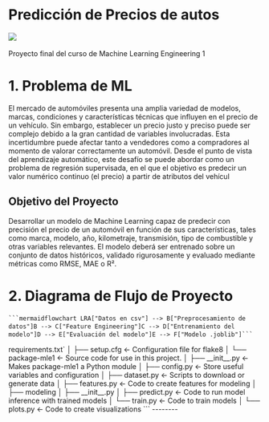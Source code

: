 # Predicción de Precios de autos

<a target="_blank" href="https://cookiecutter-data-science.drivendata.org/">
    <img src="https://img.shields.io/badge/CCDS-Project%20template-328F97?logo=cookiecutter" />
</a>

Proyecto final del curso de Machine Learning Engineering 1


# 1. Problema de ML

El mercado de automóviles presenta una amplia variedad de modelos, marcas, condiciones y características técnicas que influyen en el precio de un vehículo. Sin embargo, establecer un precio justo y preciso puede ser complejo debido a la gran cantidad de variables involucradas. Esta incertidumbre puede afectar tanto a vendedores como a compradores al momento de valorar correctamente un automóvil.
Desde el punto de vista del aprendizaje automático, este desafío se puede abordar como un problema de regresión supervisada, en el que el objetivo es predecir un valor numérico continuo (el precio) a partir de atributos del vehícul

## Objetivo del Proyecto

Desarrollar un modelo de Machine Learning capaz de predecir con precisión el precio de un automóvil en función de sus características, tales como marca, modelo, año, kilometraje, transmisión, tipo de combustible y otras variables relevantes. El modelo deberá ser entrenado sobre un conjunto de datos históricos, validado rigurosamente y evaluado mediante métricas como RMSE, MAE o R².

# 2. Diagrama de Flujo de Proyecto

<pre><code>```mermaidflowchart LRA["Datos en csv"] --> B["Preprocesamiento de datos"]B --> C["Feature Engineering"]C --> D["Entrenamiento del modelo"]D --> E["Evaluación del modelo"]E --> F["Modelo .joblib"]```</code></pre


# 3. Descripción del Dataset

Para este laboratorio, utilizaremos el conjunto de datos de ventas de automóviles, alojado en Kaggle. Este conjunto de datos se puede encontrar y descargar desde [kaggle.com](https://www.kaggle.com/datasets/goyalshalini93/car-data), una fuente de datos pública y abierta.
El conjunto de datos contiene toda la información sobre los automóviles, el nombre del fabricante, todos los parámetros técnicos y el precio de venta.


## 📚 Diccionario de Datos

| Nº | Columna            | Descripción                                                                 | Tipo de dato     |
|----|--------------------|-----------------------------------------------------------------------------|------------------|
| 1  | `Car_ID`           | ID único de cada observación                                                | Entero           |
| 2  | `Symboling`        | Riesgo de seguro asignado (+3 = riesgoso, -3 = seguro)                      | Categórico       |
| 3  | `carCompany`       | Nombre de la compañía del auto                                              | Categórico       |
| 4  | `fueltype`         | Tipo de combustible (gasolina o diésel)                                     | Categórico       |
| 5  | `aspiration`       | Tipo de aspiración del motor                                                | Categórico       |
| 6  | `doornumber`       | Número de puertas del vehículo                                              | Categórico       |
| 7  | `carbody`          | Tipo de carrocería                                                          | Categórico       |
| 8  | `drivewheel`       | Tipo de tracción (rueda motriz)                                             | Categórico       |
| 9  | `enginelocation`   | Ubicación del motor                                                         | Categórico       |
| 10 | `wheelbase`        | Distancia entre ejes                                                        | Numérico         |
| 11 | `carlength`        | Longitud del auto                                                           | Numérico         |
| 12 | `carwidth`         | Ancho del auto                                                              | Numérico         |
| 13 | `carheight`        | Altura del auto                                                             | Numérico         |
| 14 | `curbweight`       | Peso del vehículo sin ocupantes ni equipaje                                | Numérico         |
| 15 | `enginetype`       | Tipo de motor                                                               | Categórico       |
| 16 | `cylindernumber`   | Número de cilindros                                                         | Categórico       |
| 17 | `enginesize`       | Tamaño del motor                                                            | Numérico         |
| 18 | `fuelsystem`       | Sistema de combustible                                                      | Categórico       |
| 19 | `boreratio`        | Relación diámetro del cilindro / carrera                                   | Numérico         |
| 20 | `stroke`           | Carrera del pistón                                                          | Numérico         |
| 21 | `compressionratio` | Relación de compresión del motor                                            | Numérico         |
| 22 | `horsepower`       | Caballos de fuerza del motor                                                | Numérico         |
| 23 | `peakrpm`          | Revoluciones por minuto máximas                                             | Numérico         |
| 24 | `citympg`          | Consumo de combustible en ciudad (millas por galón)                         | Numérico         |
| 25 | `highwaympg`       | Consumo de combustible en carretera (millas por galón)                      | Numérico         |
| 26 | `price`            | Precio del automóvil (**variable dependiente**)                             | Numérico         |

# 4. Model Card

## 🧠 Regressión Lineal de Precios de Autos

## 📌 Propósito
Este modelo predice el precio de un auto basado en características técnicas y categóricas como tipo de motor, marca, carrocería, entre otros. Fue creado con fines educativos y experimentales.

## 📂 Datos
- **Fuente:** Dataset original con variables de autos.
- **Tamaño:** 205 registros y 26 columnas.
- **Preprocesamiento:** OneHotEncoding para variables categóricas, escalado estándar para numéricas.
- **División:** 70% entrenamiento / 30% prueba.

## ⚙️ Modelo
- **Tipo:** Regresión Lineal
- **Librerías:** scikit-learn, pandas, seaborn
- **Pipeline:** Preprocesamiento + modelo lineal usando `Pipeline` de scikit-learn

## 📈 Métricas de Evaluación

- MAE: 2182.73
- MSE: 10519683.88
- RMSE: 3243.41
- R2: 0.84

## ✅ Fortalezas
- Fácil de interpretar
- Basado en un pipeline reproducible
- Buen rendimiento general en datos limpios

## ⚠️ Limitaciones
- No capta relaciones no lineales complejas
- Puede verse afectado por outliers o multicolinealidad si no se controla

## 🧪 Consideraciones éticas
Este modelo no debe ser utilizado para decisiones reales de compra-venta sin supervisión humana. Fue entrenado con un dataset fijo y puede reflejar sesgos propios de los datos.

## 📦 Uso esperado
Ideal para tareas de regresión lineal educativa, explicaciones de modelos o pruebas de pipelines.

## ✍️ Autor
Creado por [Ronaldo]  
Última actualización: 22 de Junio 2025

# 5. Resultados

El modelo de regresión lineal fue evaluado sobre el conjunto de prueba, obteniendo las siguientes métricas:

- MAE (Mean Absolute Error): 2182.73
- MSE (Mean Squared Error): 10,519,683.88
- RMSE (Root Mean Squared Error): 3243.41
- R² (Coeficiente de determinación): 0.84

Estos resultados indican que el modelo explica aproximadamente el 84% de la variabilidad en los precios de los autos. El RMSE sugiere que, en promedio, las predicciones del modelo presentan un error de aproximadamente $3,243 respecto al valor real. Considerando que se trata de un modelo lineal simple, el desempeño es sólido, especialmente si el objetivo es lograr interpretabilidad y rapidez en el entrenamiento.

Asimismo, se visualiza un rendimiento bueno al visualizar las predicciones con lo real siento solo una regresión lineal.

![alt text](image.png)


# 6. Conclusiones

El modelo de regresión lineal desarrollado para predecir precios de automóviles ha demostrado un buen desempeño, logrando un R² de 0.84. Esto indica que el modelo es capaz de explicar gran parte de la variación en los precios a partir de las características técnicas y categóricas de los autos.
Además, se construyó un pipeline completo y reproducible que incluye preprocesamiento, codificación categórica y estandarización de variables numéricas. Esto garantiza una implementación limpia y sin fuga de datos.
Si bien el modelo es interpretable y eficiente, presenta limitaciones frente a relaciones no lineales complejas o outliers, lo cual podría abordarse en versiones futuras mediante modelos más sofisticados (como XGBoost o regresión polinómica).
En resumen, este proyecto proporciona una base sólida para análisis predictivos en el sector automotriz y puede servir como punto de partida para mejoras posteriores, visualizaciones interactivas o despliegue en entornos reales.


## Project Organization

```
├── LICENSE            <- Open-source license if one is chosen
├── Makefile           <- Makefile with convenience commands like `make data` or `make train`
├── README.md          <- The top-level README for developers using this project.
├── data
│   ├── external       <- Data from third party sources.
│   ├── interim        <- Intermediate data that has been transformed.
│   ├── processed      <- The final, canonical data sets for modeling.
│   └── raw            <- The original, immutable data dump.
│
├── docs               <- A default mkdocs project; see www.mkdocs.org for details
│
├── models             <- Trained and serialized models, model predictions, or model summaries
│
├── notebooks          <- Jupyter notebooks. Naming convention is a number (for ordering),
│                         the creator's initials, and a short `-` delimited description, e.g.
│                         `1.0-jqp-initial-data-exploration`.
│
├── pyproject.toml     <- Project configuration file with package metadata for 
│                         package-mle1 and configuration for tools like black
│
├── references         <- Data dictionaries, manuals, and all other explanatory materials.
│
├── reports            <- Generated analysis as HTML, PDF, LaTeX, etc.
│   └── figures        <- Generated graphics and figures to be used in reporting
│
├── requirements.txt   <- The requirements file for reproducing the analysis environment, e.g.
│                         generated with `pip freeze > requirements.txt`
│
├── setup.cfg          <- Configuration file for flake8
│
└── package-mle1   <- Source code for use in this project.
    │
    ├── __init__.py             <- Makes package-mle1 a Python module
    │
    ├── config.py               <- Store useful variables and configuration
    │
    ├── dataset.py              <- Scripts to download or generate data
    │
    ├── features.py             <- Code to create features for modeling
    │
    ├── modeling                
    │   ├── __init__.py 
    │   ├── predict.py          <- Code to run model inference with trained models          
    │   └── train.py            <- Code to train models
    │
    └── plots.py                <- Code to create visualizations
```

--------

